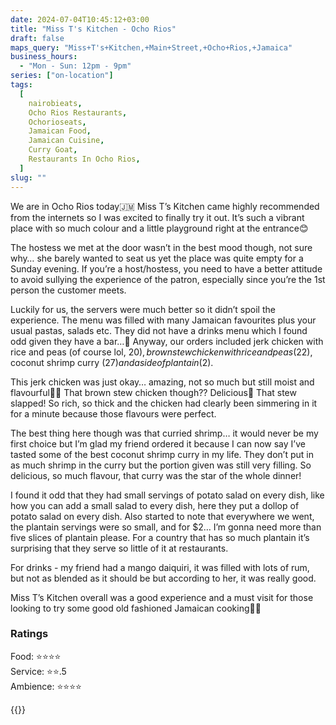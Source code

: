 ```yaml
---
date: 2024-07-04T10:45:12+03:00
title: "Miss T's Kitchen - Ocho Rios"
draft: false
maps_query: "Miss+T's+Kitchen,+Main+Street,+Ocho+Rios,+Jamaica"
business_hours:
  - "Mon - Sun: 12pm - 9pm"
series: ["on-location"]
tags:
  [
    nairobieats,
    Ocho Rios Restaurants,
    Ochorioseats,
    Jamaican Food,
    Jamaican Cuisine,
    Curry Goat,
    Restaurants In Ocho Rios,
  ]
slug: ""
---
```


We are in Ocho Rios today🇯🇲 Miss T’s Kitchen came highly recommended from the internets so I was excited to finally try it out. It’s such a vibrant place with so much colour and a little playground right at the entrance😊

The hostess we met at the door wasn’t in the best mood though, not sure why… she barely wanted to seat us yet the place was quite empty for a Sunday evening. If you’re a host/hostess, you need to have a better attitude to avoid sullying the experience of the patron, especially since you’re the 1st person the customer meets.

Luckily for us, the servers were much better so it didn’t spoil the experience. The menu was filled with many Jamaican favourites plus your usual pastas, salads etc. They did not have a drinks menu which I found odd given they have a bar…🤔 Anyway, our orders included jerk chicken with rice and peas (of course lol, $20), brown stew chicken with rice and peas ($22), coconut shrimp curry ($27) and a side of plantain ($2).

This jerk chicken was just okay… amazing, not so much but still moist and flavourful👌🏾 That brown stew chicken though?? Delicious🤤 That stew slapped! So rich, so thick and the chicken had clearly been simmering in it for a minute because those flavours were perfect.

The best thing here though was that curried shrimp… it would never be my first choice but I’m glad my friend ordered it because I can now say I’ve tasted some of the best coconut shrimp curry in my life. They don’t put in as much shrimp in the curry but the portion given was still very filling. So delicious, so much flavour, that curry was the star of the whole dinner!

I found it odd that they had small servings of potato salad on every dish, like how you can add a small salad to every dish, here they put a dollop of potato salad on every dish. Also started to note that everywhere we went, the plantain servings were so small, and for $2… I’m gonna need more than five slices of plantain please. For a country that has so much plantain it’s surprising that they serve so little of it at restaurants.

For drinks - my friend had a mango daiquiri, it was filled with lots of rum, but not as blended as it should be but according to her, it was really good.

Miss T’s Kitchen overall was a good experience and a must visit for those looking to try some good old fashioned Jamaican cooking👌🏾

### Ratings

Food: ⭐️⭐️⭐️⭐️<br>
Service: ⭐️⭐️.5<br>
Ambience: ⭐️⭐️⭐️⭐️<br>

{{<remote-image-gallery key="miss-ts-kitchen">}}
